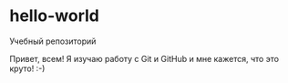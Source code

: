 # hello-world
Учебный репозиторий

Привет, всем!
Я изучаю работу с Git и GitHub и мне кажется, что это круто! :-)
